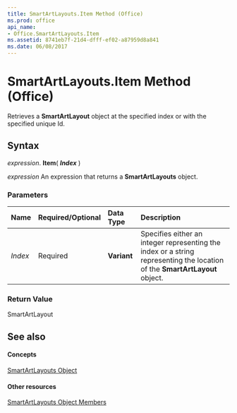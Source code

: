 ```yaml
---
title: SmartArtLayouts.Item Method (Office)
ms.prod: office
api_name:
- Office.SmartArtLayouts.Item
ms.assetid: 8741eb7f-21d4-dfff-ef02-a87959d8a841
ms.date: 06/08/2017
---
```



# SmartArtLayouts.Item Method (Office)

Retrieves a  **SmartArtLayout** object at the specified index or with the specified unique Id.


## Syntax

 _expression_. **Item**( **_Index_** )

 _expression_ An expression that returns a **SmartArtLayouts** object.


### Parameters



|**Name**|**Required/Optional**|**Data Type**|**Description**|
|:-----|:-----|:-----|:-----|
| _Index_|Required|**Variant**|Specifies either an integer representing the index or a string representing the location of the  **SmartArtLayout** object.|

### Return Value

SmartArtLayout


## See also


#### Concepts


[SmartArtLayouts Object](smartartlayouts-object-office.md)
#### Other resources


[SmartArtLayouts Object Members](smartartlayouts-members-office.md)

